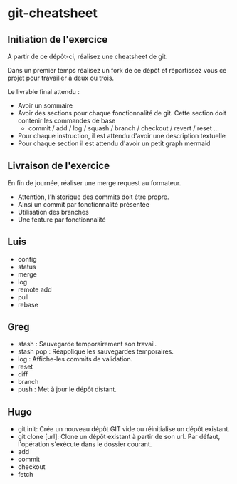 # git-cheatsheet

## Initiation de l'exercice

A partir de ce dépôt-ci, réalisez une cheatsheet de git. 

Dans un premier temps réalisez un fork de ce dépôt et répartissez vous ce projet pour travailler à deux ou trois. 

Le livrable final attendu :
- Avoir un sommaire
- Avoir des sections pour chaque fonctionnalité de git. Cette section doit contenir les commandes de base 
	- commit / add / log / squash / branch / checkout / revert / reset ...
- Pour chaque instruction, il est attendu d'avoir une description textuelle
- Pour chaque section il est attendu d'avoir un petit graph mermaid

## Livraison de l'exercice

En fin de journée, réaliser une merge request au formateur. 
  - Attention, l'historique des commits doit être propre. 
  - Ainsi un commit par fonctionnalité présentée
  - Utilisation des branches
  - Une feature par fonctionnalité



## Luis

- config
- status
- merge
- log
- remote add
- pull
- rebase



## Greg

- stash : Sauvegarde temporairement son travail.
- stash pop : Réapplique les sauvegardes temporaires.
- log : Affiche-les commits de validation.
- reset
- diff
- branch
- push : Met à jour le dépôt distant.


## Hugo

- git init: Crée un nouveau dépôt GIT vide ou réinitialise un dépôt existant.
- git clone [url]: Clone un dépôt existant à partir de son url. Par défaut, l'opération s'exécute dans le dossier courant.
- add
- commit
- checkout
- fetch